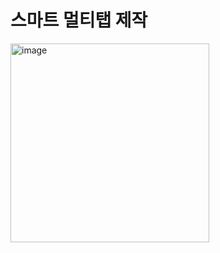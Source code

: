# 스마트 멀티탭 제작
<img width="318" alt="image" src="https://github.com/user-attachments/assets/d6cd3496-4460-4095-972b-78c60d1d2cd3" />
